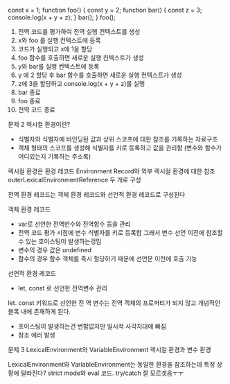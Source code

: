 const x = 1;
function foo() {
const y = 2;
function bar() {
const z = 3;
console.log(x + y + z);
}
bar();
}
foo();

1. 전역 코드를 평가하여 전역 실행 컨텍스트를 생성
2. x와 foo 를 실행 컨텍스트에 등록
3. 코드가 실행되고 x에 1을 할당
4. foo 함수를 호출하면 새로운 실행 컨텍스트가 생성
5. y와 bar를 실행 컨텍스트에 등록
6. y 에 2 할당 후 bar 함수를 호출하면 새로운 실행 컨텍스트가 생성
7. z에 3을 할당하고 console.log(x + y + z)를 실행
8. bar 종료
9. foo 종료
10. 전역 코드 종료

문제 2
렉시컬 환경이란?

- 식별자와 식별자에 바인딩된 값과 상위 스코프에 대한 참조를 기록하는 자료구조
- 객체 형태의 스코프를 생성해 식별자를 키로 등록하고 값을 관리함 (변수와 함수가 어디있는지 기록하는 주소록)

렉시컬 환경은
환경 레코드 Environment Record와 외부 렉시컬 환경에 대한 참조 outerLexicalEnvironmentReference 두 개로 구성

전역 환경 레코드는 객체 환경 레코드와 선언적 환경 레코드로 구성된다

객체 환경 레코드
- var로 선언한 전역번수와 전역함수 등을 관리
- 전역 코드 평가 시점에 변수 식별자를 키로 등록함 그래서 변수 선언 이전에 참조할 수 있는 호이스팅이 발생하는겅밈
- 변수의 경우 값은 undefined
- 함수의 경우 함수 객체를 즉시 할당하기 때문에 선언문 이전에 호출 가능

선언적 환경 레코드
- let, const 로 선언한 전역변수 관리

let. const 키워드로 선언한 전 역 변수는 전역 객체의 프로퍼티가 되지 않고 개념적인 블록 내에 존재하게 된다.

- 호이스팅이 발생하는건 변함없지만 일시적 사각지대에 빠짐
- 참조 에러 발생




문제 3
LexicalEnvironment와 VariableEnvironment
렉시컬 환경과 변수 환경


LexicalEnvironment와 VariableEnvironment는 동일한 환경을 참조하는데 특정 상황에 달라진다?
strict mode와 eval 코드. try/catch
잘 모르겟음ㅜㅜ